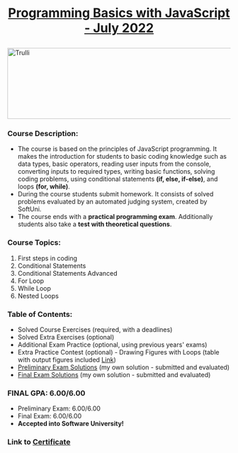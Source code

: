 <html>
<body>

# <a href="https://softuni.bg/trainings/3755/programming-basics-with-javascript-july-2022"><p align="center"> Programming Basics with JavaScript - July 2022 </a><p>

<a href="https://softuni.bg/">
<img src="https://stringfixer.com/files/651542214.jpg" alt="Trulli" width="1218" height="160">
</a>

</body>
</html>

### Course Description:
- The course is based on the principles of JavaScript programming. It makes the introduction for students to basic coding knowledge such as data types, basic operators, reading user inputs from the console, converting inputs to required types, writing basic functions, solving coding problems, using conditional statements **(if, else, if-else)**, and loops **(for, while)**.
- During the course students submit homework. It consists of solved problems evaluated by an automated judging system, created by SoftUni.
- The course ends with a **practical programming exam**. Additionally students also take a **test with theoretical questions**.

### Course Topics:
1. First steps in coding  
2. Conditional Statements 
3. Conditional Statements Advanced 
4. For Loop   
5. While Loop          
6. Nested Loops
  

### Table of Contents:
- Solved Course Exercises (required, with a deadlines)
- Solved Extra Exercises (optional)
- Additional Exam Practice (optional, using previous years' exams)
- Extra Practice Contest (optional) - Drawing Figures with Loops (table with output figures included <a href="https://github.com/mirokrastanov/Software-Engineering-SoftUni/tree/main/softuni-js-basics/practice-drawing-figures-with-loops">Link</a>)
- <a href="https://github.com/mirokrastanov/Software-Engineering-SoftUni/tree/main/softuni-js-basics/preliminary-exam-js-basics">Preliminary Exam Solutions</a> (my own solution - submitted and evaluated)
- <a href="https://github.com/mirokrastanov/Software-Engineering-SoftUni/tree/main/softuni-js-basics/final-exam-js-basics">Final Exam Solutions</a> (my own solution - submitted and evaluated)

### FINAL GPA: 6.00/6.00
- Preliminary Exam: 6.00/6.00
- Final Exam: 6.00/6.00
- **Accepted into Software University!**
### Link to <a href="https://softuni.bg/certificates/details/140167/31a4474c">Certificate</a>

